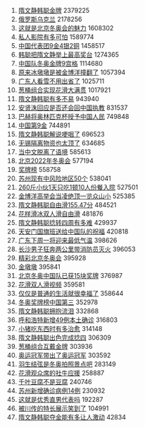1. [隋文静韩聪金牌](https://s.weibo.com//weibo?q=%23%E9%9A%8B%E6%96%87%E9%9D%99%E9%9F%A9%E8%81%AA%E9%87%91%E7%89%8C%23&Refer=top) 2379225
2. [俄罗斯乌克兰](https://s.weibo.com//weibo?q=%E4%BF%84%E7%BD%97%E6%96%AF%E4%B9%8C%E5%85%8B%E5%85%B0&Refer=top) 2178256
3. [这就是北京冬奥会的魅力](https://s.weibo.com//weibo?q=%23%E8%BF%99%E5%B0%B1%E6%98%AF%E5%8C%97%E4%BA%AC%E5%86%AC%E5%A5%A5%E4%BC%9A%E7%9A%84%E9%AD%85%E5%8A%9B%23&Refer=top) 1608302
4. [私人影院有多可怕](https://s.weibo.com//weibo?q=%23%E7%A7%81%E4%BA%BA%E5%BD%B1%E9%99%A2%E6%9C%89%E5%A4%9A%E5%8F%AF%E6%80%95%23&Refer=top) 1589774
5. [中国代表团9金4银2铜](https://s.weibo.com//weibo?q=%23%E4%B8%AD%E5%9B%BD%E4%BB%A3%E8%A1%A8%E5%9B%A29%E9%87%914%E9%93%B62%E9%93%9C%23&Refer=top) 1458517
6. [韩聪把隋文静举上最高奖台](https://s.weibo.com//weibo?q=%23%E9%9F%A9%E8%81%AA%E6%8A%8A%E9%9A%8B%E6%96%87%E9%9D%99%E4%B8%BE%E4%B8%8A%E6%9C%80%E9%AB%98%E5%A5%96%E5%8F%B0%23&Refer=top) 1274365
7. [中国队冬奥金牌9宫格](https://s.weibo.com//weibo?q=%23%E4%B8%AD%E5%9B%BD%E9%98%9F%E5%86%AC%E5%A5%A5%E9%87%91%E7%89%8C9%E5%AE%AB%E6%A0%BC%23&Refer=top) 1114680
8. [原来冰墩墩是被金博洋撞翻了](https://s.weibo.com//weibo?q=%23%E5%8E%9F%E6%9D%A5%E5%86%B0%E5%A2%A9%E5%A2%A9%E6%98%AF%E8%A2%AB%E9%87%91%E5%8D%9A%E6%B4%8B%E6%92%9E%E7%BF%BB%E4%BA%86%23&Refer=top) 1057394
9. [广东人看雪不用出省了](https://s.weibo.com//weibo?q=%23%E5%B9%BF%E4%B8%9C%E4%BA%BA%E7%9C%8B%E9%9B%AA%E4%B8%8D%E7%94%A8%E5%87%BA%E7%9C%81%E4%BA%86%23&Refer=top) 1025711
10. [葱桶组合实现花滑大满贯](https://s.weibo.com//weibo?q=%23%E8%91%B1%E6%A1%B6%E7%BB%84%E5%90%88%E5%AE%9E%E7%8E%B0%E8%8A%B1%E6%BB%91%E5%A4%A7%E6%BB%A1%E8%B4%AF%23&Refer=top) 1017921
11. [隋文静韩聪有多不易](https://s.weibo.com//weibo?q=%23%E9%9A%8B%E6%96%87%E9%9D%99%E9%9F%A9%E8%81%AA%E6%9C%89%E5%A4%9A%E4%B8%8D%E6%98%93%23&Refer=top) 943940
12. [安贤洙回应是否还会回中国执教](https://s.weibo.com//weibo?q=%23%E5%AE%89%E8%B4%A4%E6%B4%99%E5%9B%9E%E5%BA%94%E6%98%AF%E5%90%A6%E8%BF%98%E4%BC%9A%E5%9B%9E%E4%B8%AD%E5%9B%BD%E6%89%A7%E6%95%99%23&Refer=top) 831537
13. [巴赫将奥林匹克杯授予中国人民](https://s.weibo.com//weibo?q=%23%E5%B7%B4%E8%B5%AB%E5%B0%86%E5%A5%A5%E6%9E%97%E5%8C%B9%E5%85%8B%E6%9D%AF%E6%8E%88%E4%BA%88%E4%B8%AD%E5%9B%BD%E4%BA%BA%E6%B0%91%23&Refer=top) 749848
14. [中国第9金](https://s.weibo.com//weibo?q=%23%E4%B8%AD%E5%9B%BD%E7%AC%AC9%E9%87%91%23&Refer=top) 744891
15. [隋文静韩聪解说哽咽了](https://s.weibo.com//weibo?q=%23%E9%9A%8B%E6%96%87%E9%9D%99%E9%9F%A9%E8%81%AA%E8%A7%A3%E8%AF%B4%E5%93%BD%E5%92%BD%E4%BA%86%23&Refer=top) 696523
16. [无锡隔离物资也太顶了](https://s.weibo.com//weibo?q=%23%E6%97%A0%E9%94%A1%E9%9A%94%E7%A6%BB%E7%89%A9%E8%B5%84%E4%B9%9F%E5%A4%AA%E9%A1%B6%E4%BA%86%23&Refer=top) 634685
17. [当中文脱离了语境](https://s.weibo.com//weibo?q=%23%E5%BD%93%E4%B8%AD%E6%96%87%E8%84%B1%E7%A6%BB%E4%BA%86%E8%AF%AD%E5%A2%83%23&Refer=top) 585613
18. [北京2022年冬奥会](https://s.weibo.com//weibo?q=%23%E5%8C%97%E4%BA%AC2022%E5%B9%B4%E5%86%AC%E5%A5%A5%E4%BC%9A%23&Refer=top) 577194
19. [奖牌榜](https://s.weibo.com//weibo?q=%E5%A5%96%E7%89%8C%E6%A6%9C&Refer=top) 558758
20. [苏州现有中风险地区50个](https://s.weibo.com//weibo?q=%23%E8%8B%8F%E5%B7%9E%E7%8E%B0%E6%9C%89%E4%B8%AD%E9%A3%8E%E9%99%A9%E5%9C%B0%E5%8C%BA50%E4%B8%AA%23&Refer=top) 538041
21. [260斤小伙1天只吃1顿10人份餐入院](https://s.weibo.com//weibo?q=%23260%E6%96%A4%E5%B0%8F%E4%BC%991%E5%A4%A9%E5%8F%AA%E5%90%831%E9%A1%BF10%E4%BA%BA%E4%BB%BD%E9%A4%90%E5%85%A5%E9%99%A2%23&Refer=top) 527501
22. [金博洋高举会当凌绝顶一览众山小](https://s.weibo.com//weibo?q=%23%E9%87%91%E5%8D%9A%E6%B4%8B%E9%AB%98%E4%B8%BE%E4%BC%9A%E5%BD%93%E5%87%8C%E7%BB%9D%E9%A1%B6%E4%B8%80%E8%A7%88%E4%BC%97%E5%B1%B1%E5%B0%8F%23&Refer=top) 525385
23. [隋文静韩聪自由滑155.47分](https://s.weibo.com//weibo?q=%23%E9%9A%8B%E6%96%87%E9%9D%99%E9%9F%A9%E8%81%AA%E8%87%AA%E7%94%B1%E6%BB%91155.47%E5%88%86%23&Refer=top) 484521
24. [花样滑冰双人滑自由滑](https://s.weibo.com//weibo?q=%23%E8%8A%B1%E6%A0%B7%E6%BB%91%E5%86%B0%E5%8F%8C%E4%BA%BA%E6%BB%91%E8%87%AA%E7%94%B1%E6%BB%91%23&Refer=top) 481876
25. [隋文静韩聪捻转四周有多难](https://s.weibo.com//weibo?q=%23%E9%9A%8B%E6%96%87%E9%9D%99%E9%9F%A9%E8%81%AA%E6%8D%BB%E8%BD%AC%E5%9B%9B%E5%91%A8%E6%9C%89%E5%A4%9A%E9%9A%BE%23&Refer=top) 429937
26. [天安门国旗班送给中国队的祝福](https://s.weibo.com//weibo?q=%23%E5%A4%A9%E5%AE%89%E9%97%A8%E5%9B%BD%E6%97%97%E7%8F%AD%E9%80%81%E7%BB%99%E4%B8%AD%E5%9B%BD%E9%98%9F%E7%9A%84%E7%A5%9D%E7%A6%8F%23&Refer=top) 420818
27. [广东下周一将迎来最低气温](https://s.weibo.com//weibo?q=%23%E5%B9%BF%E4%B8%9C%E4%B8%8B%E5%91%A8%E4%B8%80%E5%B0%86%E8%BF%8E%E6%9D%A5%E6%9C%80%E4%BD%8E%E6%B0%94%E6%B8%A9%23&Refer=top) 398626
28. [长沙男子狂奔两公里带消防员灭火](https://s.weibo.com//weibo?q=%23%E9%95%BF%E6%B2%99%E7%94%B7%E5%AD%90%E7%8B%82%E5%A5%94%E4%B8%A4%E5%85%AC%E9%87%8C%E5%B8%A6%E6%B6%88%E9%98%B2%E5%91%98%E7%81%AD%E7%81%AB%23&Refer=top) 396053
29. [精彩北京冬奥会](https://s.weibo.com//weibo?q=%23%E7%B2%BE%E5%BD%A9%E5%8C%97%E4%BA%AC%E5%86%AC%E5%A5%A5%E4%BC%9A%23&Refer=top) 395928
30. [金墩墩](https://s.weibo.com//weibo?q=%E9%87%91%E5%A2%A9%E5%A2%A9&Refer=top) 395841
31. [北京冬奥中国队已获15块奖牌](https://s.weibo.com//weibo?q=%23%E5%8C%97%E4%BA%AC%E5%86%AC%E5%A5%A5%E4%B8%AD%E5%9B%BD%E9%98%9F%E5%B7%B2%E8%8E%B715%E5%9D%97%E5%A5%96%E7%89%8C%23&Refer=top) 376987
32. [花滑双人滑视频](https://s.weibo.com//weibo?q=%23%E8%8A%B1%E6%BB%91%E5%8F%8C%E4%BA%BA%E6%BB%91%E8%A7%86%E9%A2%91%23&Refer=top) 359581
33. [仅仅是普通的生活就很幸福了](https://s.weibo.com//weibo?q=%23%E4%BB%85%E4%BB%85%E6%98%AF%E6%99%AE%E9%80%9A%E7%9A%84%E7%94%9F%E6%B4%BB%E5%B0%B1%E5%BE%88%E5%B9%B8%E7%A6%8F%E4%BA%86%23&Refer=top) 358644
34. [冬奥奖牌榜中国第三](https://s.weibo.com//weibo?q=%23%E5%86%AC%E5%A5%A5%E5%A5%96%E7%89%8C%E6%A6%9C%E4%B8%AD%E5%9B%BD%E7%AC%AC%E4%B8%89%23&Refer=top) 352978
35. [隋文静韩聪拥抱流泪](https://s.weibo.com//weibo?q=%23%E9%9A%8B%E6%96%87%E9%9D%99%E9%9F%A9%E8%81%AA%E6%8B%A5%E6%8A%B1%E6%B5%81%E6%B3%AA%23&Refer=top) 332868
36. [呼和浩特新增49例本土确诊](https://s.weibo.com//weibo?q=%23%E5%91%BC%E5%92%8C%E6%B5%A9%E7%89%B9%E6%96%B0%E5%A2%9E49%E4%BE%8B%E6%9C%AC%E5%9C%9F%E7%A1%AE%E8%AF%8A%23&Refer=top) 316803
37. [小猪吃东西时有多治愈](https://s.weibo.com//weibo?q=%23%E5%B0%8F%E7%8C%AA%E5%90%83%E4%B8%9C%E8%A5%BF%E6%97%B6%E6%9C%89%E5%A4%9A%E6%B2%BB%E6%84%88%23&Refer=top) 314148
38. [隋文静韩聪出色完成捻四](https://s.weibo.com//weibo?q=%23%E9%9A%8B%E6%96%87%E9%9D%99%E9%9F%A9%E8%81%AA%E5%87%BA%E8%89%B2%E5%AE%8C%E6%88%90%E6%8D%BB%E5%9B%9B%23&Refer=top) 306309
39. [葱桶组合互戴金牌](https://s.weibo.com//weibo?q=%23%E8%91%B1%E6%A1%B6%E7%BB%84%E5%90%88%E4%BA%92%E6%88%B4%E9%87%91%E7%89%8C%23&Refer=top) 303936
40. [奥运冠军带出了奥运冠军](https://s.weibo.com//weibo?q=%23%E5%A5%A5%E8%BF%90%E5%86%A0%E5%86%9B%E5%B8%A6%E5%87%BA%E4%BA%86%E5%A5%A5%E8%BF%90%E5%86%A0%E5%86%9B%23&Refer=top) 303592
41. [羽生结弦是冬奥拍照景点吧](https://s.weibo.com//weibo?q=%23%E7%BE%BD%E7%94%9F%E7%BB%93%E5%BC%A6%E6%98%AF%E5%86%AC%E5%A5%A5%E6%8B%8D%E7%85%A7%E6%99%AF%E7%82%B9%E5%90%A7%23&Refer=top) 283149
42. [花滑观众席的社牛应援](https://s.weibo.com//weibo?q=%23%E8%8A%B1%E6%BB%91%E8%A7%82%E4%BC%97%E5%B8%AD%E7%9A%84%E7%A4%BE%E7%89%9B%E5%BA%94%E6%8F%B4%23&Refer=top) 258887
43. [千叶豆腐不是豆腐](https://s.weibo.com//weibo?q=%23%E5%8D%83%E5%8F%B6%E8%B1%86%E8%85%90%E4%B8%8D%E6%98%AF%E8%B1%86%E8%85%90%23&Refer=top) 240746
44. [苏州新增确诊病例14例](https://s.weibo.com//weibo?q=%23%E8%8B%8F%E5%B7%9E%E6%96%B0%E5%A2%9E%E7%A1%AE%E8%AF%8A%E7%97%85%E4%BE%8B14%E4%BE%8B%23&Refer=top) 230932
45. [这就是优秀直男代表吗](https://s.weibo.com//weibo?q=%23%E8%BF%99%E5%B0%B1%E6%98%AF%E4%BC%98%E7%A7%80%E7%9B%B4%E7%94%B7%E4%BB%A3%E8%A1%A8%E5%90%97%23&Refer=top) 192287
46. [被川传的特长展示笑到了](https://s.weibo.com//weibo?q=%E8%A2%AB%E5%B7%9D%E4%BC%A0%E7%9A%84%E7%89%B9%E9%95%BF%E5%B1%95%E7%A4%BA%E7%AC%91%E5%88%B0%E4%BA%86&Refer=top) 104991
47. [隋文静韩聪夺金能有多让人激动](https://s.weibo.com//weibo?q=%23%E9%9A%8B%E6%96%87%E9%9D%99%E9%9F%A9%E8%81%AA%E5%A4%BA%E9%87%91%E8%83%BD%E6%9C%89%E5%A4%9A%E8%AE%A9%E4%BA%BA%E6%BF%80%E5%8A%A8%23&Refer=top) 42834
